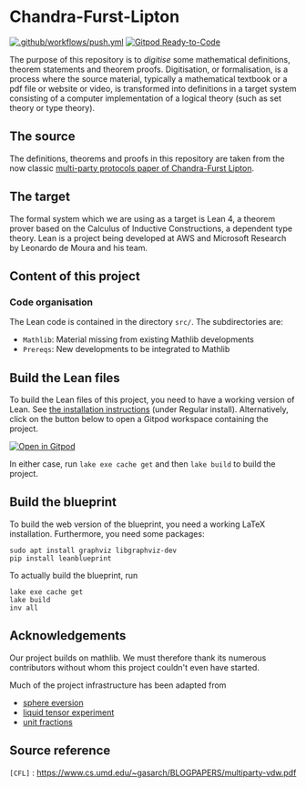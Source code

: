 # Chandra-Furst-Lipton

[![.github/workflows/push.yml](https://github.com/YaelDillies/ChandraFurstLipton/actions/workflows/push.yml/badge.svg)](https://github.com/YaelDillies/ChandraFurstLipton/actions/workflows/push.yml)
[![Gitpod Ready-to-Code](https://img.shields.io/badge/Gitpod-ready--to--code-blue?logo=gitpod)](https://gitpod.io/#https://github.com/YaelDillies/ChandraFurstLipton)

The purpose of this repository is to *digitise* some mathematical definitions, theorem statements
and theorem proofs. Digitisation, or formalisation, is a process where the source material,
typically a mathematical textbook or a pdf file or website or video, is transformed into definitions
in a target system consisting of a computer implementation of a logical theory (such as set theory
or type theory).

## The source

The definitions, theorems and proofs in this repository are taken from the now classic [multi-party protocols paper of Chandra-Furst Lipton](https://www.cs.umd.edu/~gasarch/BLOGPAPERS/multiparty-vdw.pdf).

## The target

The formal system which we are using as a target is Lean 4, a theorem prover based on the Calculus of Inductive Constructions, a dependent type theory. Lean is a project being developed at AWS and Microsoft Research by Leonardo de Moura and his team.

## Content of this project

### Code organisation

The Lean code is contained in the directory `src/`. The subdirectories are:
* `Mathlib`: Material missing from existing Mathlib developments
* `Prereqs`: New developments to be integrated to Mathlib

## Build the Lean files

To build the Lean files of this project, you need to have a working version of Lean.
See [the installation instructions](https://leanprover-community.github.io/get_started.html) (under Regular install).
Alternatively, click on the button below to open a Gitpod workspace containing the project.

[![Open in Gitpod](https://gitpod.io/button/open-in-gitpod.svg)](https://gitpod.io/#https://github.com/YaelDillies/ChandraFurstLipton)

In either case, run `lake exe cache get` and then `lake build` to build the project.

## Build the blueprint

To build the web version of the blueprint, you need a working LaTeX installation.
Furthermore, you need some packages:
```
sudo apt install graphviz libgraphviz-dev
pip install leanblueprint
```

To actually build the blueprint, run
```
lake exe cache get
lake build
inv all
```

## Acknowledgements

Our project builds on mathlib. We must therefore thank its numerous contributors without whom this
project couldn't even have started.

Much of the project infrastructure has been adapted from
* [sphere eversion](https://leanprover-community.github.io/sphere-eversion/)
* [liquid tensor experiment](https://github.com/leanprover-community/liquid/)
* [unit fractions](https://github.com/b-mehta/unit-fractions/)

## Source reference

`[CFL]` : https://www.cs.umd.edu/~gasarch/BLOGPAPERS/multiparty-vdw.pdf

[CFL]: https://www.cs.umd.edu/~gasarch/BLOGPAPERS/multiparty-vdw.pdf
